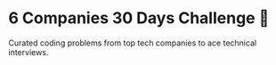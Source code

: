 # 6 Companies 30 Days Challenge 🚀  
Curated coding problems from top tech companies to ace technical interviews.  
